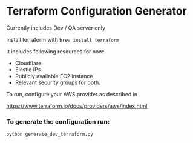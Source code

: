 # Terraform Configuration Generator

Currently includes Dev / QA server only

Install terraform with `brew install terraform`

It includes following resources for now:

- Cloudflare
- Elastic IPs
- Publicly available EC2 instance 
- Relevant security groups for both.

To run, configure your AWS provider as described in 

https://www.terraform.io/docs/providers/aws/index.html

### To generate the configuration run:

```bash
python generate_dev_terraform.py
```
